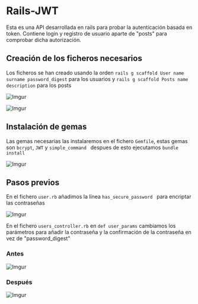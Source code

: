 # Rails-JWT

Esta es una API desarrollada en rails para probar la autenticación basada en token. Contiene login y registro de usuario aparte de "posts" para comprobar dicha autorización.


## Creación de los ficheros necesarios

Los ficheros se han creado usando la orden `` rails g scaffold User name surname password_digest `` para los usuarios y `` rails g scaffold Posts name description `` para los posts

![Imgur](https://i.imgur.com/vbB5YO7.png)


![Imgur](https://i.imgur.com/bGDM9TI.png)

## Instalación de gemas 

Las gemas necesarias las instalaremos en el fichero `` Gemfile ``, estas gemas son `` bcrypt ``, ``JWT`` y ``simple_command `` despues de esto ejecutamos `` bundle install `` 

![Imgur](https://i.imgur.com/OQ2vuLl.png)

## Pasos previos
En el fichero `` user.rb `` añadimos la línea ``has_secure_password `` para encriptar las contraseñas

![Imgur](https://i.imgur.com/aJ7YtuG.png)

En el fichero `` users_controller.rb `` en `` def user_params `` cambiamos los parámetros para añadir la contraseña y la confirmación de la contraseña en vez de "password_digest"

### Antes

![Imgur](https://i.imgur.com/mJtD4OH.png)

### Después
![Imgur](https://i.imgur.com/86NyCTA.png)